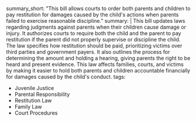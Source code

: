 summary_short: "This bill allows courts to order both parents and children to pay restitution for damages caused by the child's actions when parents failed to exercise reasonable discipline."
summary: |
  This bill updates laws regarding judgments against parents when their children cause damage or injury. It authorizes courts to require both the child and the parent to pay restitution if the parent did not properly supervise or discipline the child. The law specifies how restitution should be paid, prioritizing victims over third parties and government payers. It also outlines the process for determining the amount and holding a hearing, giving parents the right to be heard and present evidence. This law affects families, courts, and victims by making it easier to hold both parents and children accountable financially for damages caused by the child's conduct.
tags:
  - Juvenile Justice
  - Parental Responsibility
  - Restitution Law
  - Family Law
  - Court Procedures
